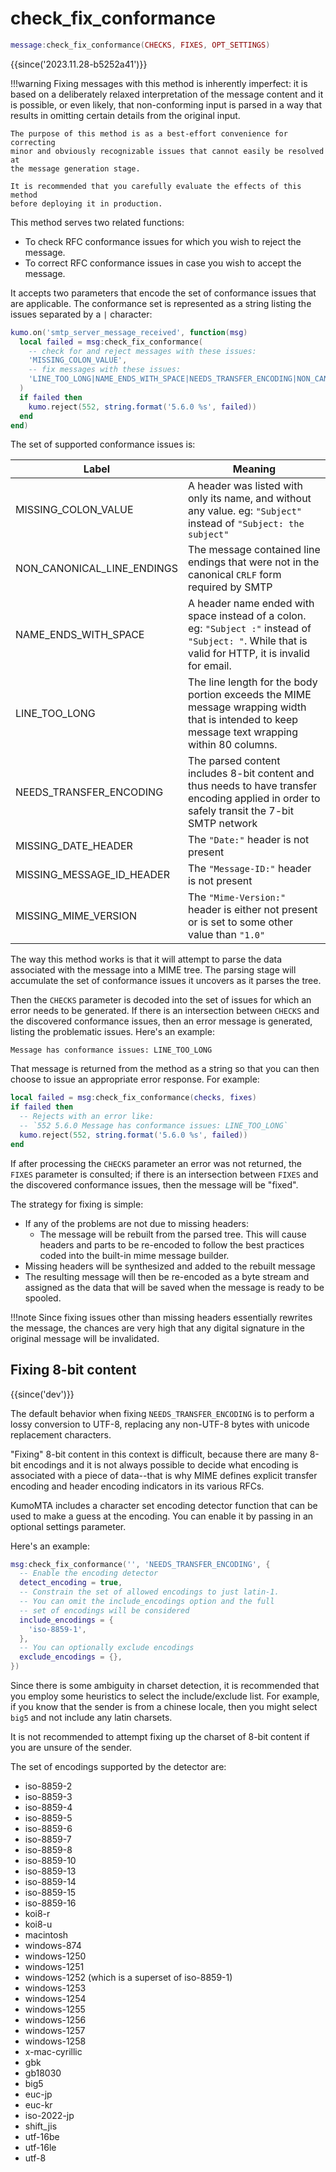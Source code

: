 # check_fix_conformance

```lua
message:check_fix_conformance(CHECKS, FIXES, OPT_SETTINGS)
```

{{since('2023.11.28-b5252a41')}}

!!!warning
    Fixing messages with this method is inherently imperfect: it is based on a
    deliberately relaxed interpretation of the message content and it is
    possible, or even likely, that non-conforming input is parsed in a way
    that results in omitting certain details from the original input.

    The purpose of this method is as a best-effort convenience for correcting
    minor and obviously recognizable issues that cannot easily be resolved at
    the message generation stage.

    It is recommended that you carefully evaluate the effects of this method
    before deploying it in production.

This method serves two related functions:

* To check RFC conformance issues for which you wish to reject the message.
* To correct RFC conformance issues in case you wish to accept the message.

It accepts two parameters that encode the set of conformance issues that are
applicable. The conformance set is represented as a string listing the issues
separated by a `|` character:

```lua
kumo.on('smtp_server_message_received', function(msg)
  local failed = msg:check_fix_conformance(
    -- check for and reject messages with these issues:
    'MISSING_COLON_VALUE',
    -- fix messages with these issues:
    'LINE_TOO_LONG|NAME_ENDS_WITH_SPACE|NEEDS_TRANSFER_ENCODING|NON_CANONICAL_LINE_ENDINGS|MISSING_DATE_HEADER|MISSING_MESSAGE_ID_HEADER|MISSING_MIME_VERSION'
  )
  if failed then
    kumo.reject(552, string.format('5.6.0 %s', failed))
  end
end)
```

The set of supported conformance issues is:

|Label|Meaning|
|-----|-------|
|MISSING_COLON_VALUE|A header was listed with only its name, and without any value. eg: `"Subject"` instead of `"Subject: the subject"`|
|NON_CANONICAL_LINE_ENDINGS|The message contained line endings that were not in the canonical `CRLF` form required by SMTP|
|NAME_ENDS_WITH_SPACE|A header name ended with space instead of a colon. eg: `"Subject :"` instead of `"Subject: "`. While that is valid for HTTP, it is invalid for email.|
|LINE_TOO_LONG|The line length for the body portion exceeds the MIME message wrapping width that is intended to keep message text wrapping within 80 columns.|
|NEEDS_TRANSFER_ENCODING|The parsed content includes 8-bit content and thus needs to have transfer encoding applied in order to safely transit the 7-bit SMTP network|
|MISSING_DATE_HEADER|The `"Date:"` header is not present|
|MISSING_MESSAGE_ID_HEADER|The `"Message-ID:"` header is not present|
|MISSING_MIME_VERSION|The `"Mime-Version:"` header is either not present or is set to some other value than `"1.0"`|

The way this method works is that it will attempt to parse the data associated
with the message into a MIME tree. The parsing stage will accumulate the set of
conformance issues it uncovers as it parses the tree.

Then the `CHECKS` parameter is decoded into the set of issues for which an error
needs to be generated. If there is an intersection between `CHECKS` and the discovered
conformance issues, then an error message is generated, listing the problematic issues.
Here's an example:

```
Message has conformance issues: LINE_TOO_LONG
```

That message is returned from the method as a string so that you can then choose
to issue an appropriate error response. For example:

```lua
local failed = msg:check_fix_conformance(checks, fixes)
if failed then
  -- Rejects with an error like:
  -- `552 5.6.0 Message has conformance issues: LINE_TOO_LONG`
  kumo.reject(552, string.format('5.6.0 %s', failed))
end
```

If after processing the `CHECKS` parameter an error was not returned, the `FIXES`
parameter is consulted; if there is an intersection between `FIXES` and the discovered
conformance issues, then the message will be "fixed".

The strategy for fixing is simple:

* If any of the problems are not due to missing headers:
    * The message will be rebuilt from the parsed tree. This will cause headers and
      parts to be re-encoded to follow the best practices coded into the built-in
      mime message builder.
* Missing headers will be synthesized and added to the rebuilt message
* The resulting message will then be re-encoded as a byte stream and assigned
  as the data that will be saved when the message is ready to be spooled.

!!!note
    Since fixing issues other than missing headers essentially rewrites the
    message, the chances are very high that any digital signature in the
    original message will be invalidated.

## Fixing 8-bit content

{{since('dev')}}

The default behavior when fixing `NEEDS_TRANSFER_ENCODING` is to perform a
lossy conversion to UTF-8, replacing any non-UTF-8 bytes with unicode
replacement characters.

"Fixing" 8-bit content in this context is difficult, because there are many
8-bit encodings and it is not always possible to decide what encoding is
associated with a piece of data--that is why MIME defines explicit transfer
encoding and header encoding indicators in its various RFCs.

KumoMTA includes a character set encoding detector function that can be used to
make a guess at the encoding.  You can enable it by passing in an optional
settings parameter.

Here's an example:

```lua
msg:check_fix_conformance('', 'NEEDS_TRANSFER_ENCODING', {
  -- Enable the encoding detector
  detect_encoding = true,
  -- Constrain the set of allowed encodings to just latin-1.
  -- You can omit the include_encodings option and the full
  -- set of encodings will be considered
  include_encodings = {
    'iso-8859-1',
  },
  -- You can optionally exclude encodings
  exclude_encodings = {},
})
```

Since there is some ambiguity in charset detection, it is recommended that you
employ some heuristics to select the include/exclude list.  For example, if you
know that the sender is from a chinese locale, then you might select `big5` and
not include any latin charsets.

It is not recommended to attempt fixing up the charset of 8-bit content if you
are unsure of the sender.

The set of encodings supported by the detector are:

 * iso-8859-2
 * iso-8859-3
 * iso-8859-4
 * iso-8859-5
 * iso-8859-6
 * iso-8859-7
 * iso-8859-8
 * iso-8859-10
 * iso-8859-13
 * iso-8859-14
 * iso-8859-15
 * iso-8859-16
 * koi8-r
 * koi8-u
 * macintosh
 * windows-874
 * windows-1250
 * windows-1251
 * windows-1252 (which is a superset of iso-8859-1)
 * windows-1253
 * windows-1254
 * windows-1255
 * windows-1256
 * windows-1257
 * windows-1258
 * x-mac-cyrillic
 * gbk
 * gb18030
 * big5
 * euc-jp
 * euc-kr
 * iso-2022-jp
 * shift_jis
 * utf-16be
 * utf-16le
 * utf-8

